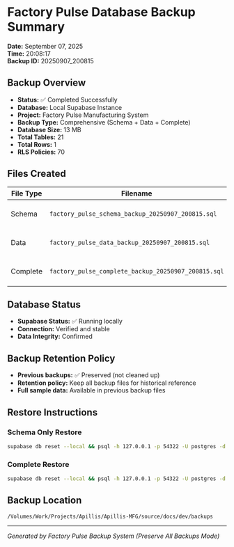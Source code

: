 # Factory Pulse Database Backup Summary
**Date:** September 07, 2025  
**Time:** 20:08:17  
**Backup ID:** 20250907_200815

## Backup Overview
- **Status:** ✅ Completed Successfully
- **Database:** Local Supabase Instance
- **Project:** Factory Pulse Manufacturing System
- **Backup Type:** Comprehensive (Schema + Data + Complete)
- **Database Size:**  13 MB
- **Total Tables:**     21
- **Total Rows:**           1
- **RLS Policies:**     70

## Files Created
| File Type | Filename | Size | Description |
| --------- | -------- | ---- | ----------- |
| Schema | `factory_pulse_schema_backup_20250907_200815.sql` | 116K | Database structure only |
| Data | `factory_pulse_data_backup_20250907_200815.sql` |  48K | Data content only |
| Complete | `factory_pulse_complete_backup_20250907_200815.sql` | 116K | Full database backup |

## Database Status
- **Supabase Status:** ✅ Running locally
- **Connection:** Verified and stable
- **Data Integrity:** Confirmed

## Backup Retention Policy
- **Previous backups:** ✅ Preserved (not cleaned up)
- **Retention policy:** Keep all backup files for historical reference
- **Full sample data:** Available in previous backup files

## Restore Instructions

### Schema Only Restore
```bash
supabase db reset --local && psql -h 127.0.0.1 -p 54322 -U postgres -d postgres < /Volumes/Work/Projects/Apillis/Apillis-MFG/source/docs/dev/backups/factory_pulse_schema_backup_20250907_200815.sql
```

### Complete Restore
```bash
supabase db reset --local && psql -h 127.0.0.1 -p 54322 -U postgres -d postgres < /Volumes/Work/Projects/Apillis/Apillis-MFG/source/docs/dev/backups/factory_pulse_complete_backup_20250907_200815.sql
```

## Backup Location
```
/Volumes/Work/Projects/Apillis/Apillis-MFG/source/docs/dev/backups
```

---
*Generated by Factory Pulse Backup System (Preserve All Backups Mode)*
